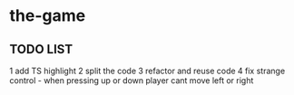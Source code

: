 # the-game

## TODO LIST

1 add TS highlight
2 split the code
3 refactor and reuse code
4 fix strange control - when pressing up or down player cant move left or right
